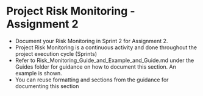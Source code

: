 # Project Risk Monitoring - Assignment 2

- Document your Risk Monitoring in Sprint 2 for Assignment 2.
- Project Risk Monitoring is a continuous activity and done throughout the project execution cycle (Sprints)  
- Refer to Risk_Monitoring_Guide_and_Example_and_Guide.md under the Guides folder for guidance on how to document this section. An example is shown.
- You can reuse formatting and sections from the guidance for documenting this section
